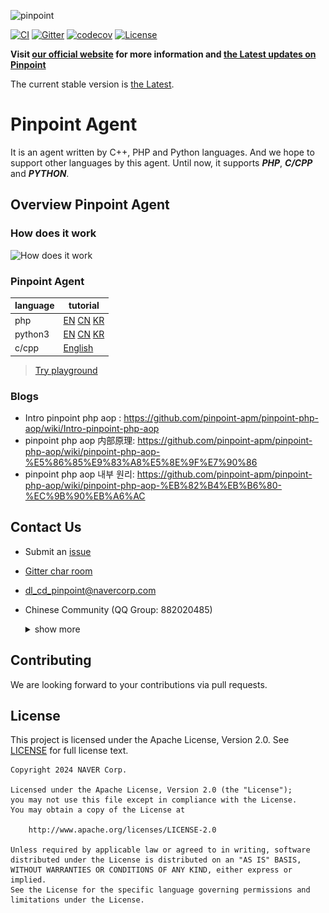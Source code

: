 ![pinpoint](images/logo.png)

[![CI](https://github.com/pinpoint-apm/pinpoint-c-agent/actions/workflows/main.yml/badge.svg)](https://github.com/pinpoint-apm/pinpoint-c-agent/actions/workflows/main.yml) [![Gitter](https://badges.gitter.im/naver/pinpoint-c-agent.svg)](https://gitter.im/naver/pinpoint-c-agent?utm_source=badge&utm_medium=badge&utm_campaign=pr-badge) [![codecov](https://codecov.io/gh/pinpoint-apm/pinpoint-c-agent/branch/master/graph/badge.svg?token=KswbmFvWp3)](https://codecov.io/gh/pinpoint-apm/pinpoint-c-agent) [![License](https://img.shields.io/github/license/pinpoint-apm/pinpoint-c-agent)](LICENSE)



**Visit [our official website](http://pinpoint-apm.github.io/pinpoint/) for more information and [the Latest updates on Pinpoint](https://pinpoint-apm.github.io/pinpoint/news.html)**  


The current stable version is [the Latest](https://github.com/pinpoint-apm/pinpoint-c-agent/releases).

# Pinpoint Agent

It is an agent written by C++, PHP and Python languages. And we hope to support other languages by this agent. Until now, it supports **_PHP_**, **_C/CPP_** and **_PYTHON_**.

## Overview Pinpoint Agent

### How does it work

![How does it work](images/pinpoint_v0.5.x.png)

### Pinpoint Agent

language| tutorial
---|---
php|[EN](DOC/PHP/Readme.md) [CN](DOC/PHP/Readme-CN.md) [KR](DOC/PHP/Readme-KR.md)
python3|[EN](DOC/PY/Readme.md) [CN](DOC/PY/Readme-CN.md) [KR](DOC/PY/Readme-KR.md)
c/cpp|[English](DOC/C-CPP/Readme.md)

> [Try playground](/testapps/readme.md)

### Blogs 

- Intro pinpoint php aop : https://github.com/pinpoint-apm/pinpoint-php-aop/wiki/Intro-pinpoint-php-aop
- pinpoint php aop 内部原理: https://github.com/pinpoint-apm/pinpoint-php-aop/wiki/pinpoint-php-aop-%E5%86%85%E9%83%A8%E5%8E%9F%E7%90%86
- pinpoint php aop 내부 원리: https://github.com/pinpoint-apm/pinpoint-php-aop/wiki/pinpoint-php-aop-%EB%82%B4%EB%B6%80-%EC%9B%90%EB%A6%AC


## Contact Us

* Submit an [issue](https://github.com/pinpoint-apm/pinpoint-c-agent/issues)
* [Gitter char room](https://gitter.im/naver/pinpoint-c-agent)
* dl_cd_pinpoint@navercorp.com
* Chinese Community (QQ Group: 882020485)
    <details>
    <summary> show more 
    </summary>

    QQ Group1: 897594820 | QQ Group2: 812507584 | QQ Group3: 882020485| DING Group : 21981598
    :----------------: |:----------------: | :-----------: | :-----------: 
    ![QQ Group1](images/NAVERPinpoint.png) | ![QQ Group2](images/NAVERPinpoint2.png)| ![QQ Group3](images/NAVERPinpoint3.png)| ![DING Group](images/NaverPinpoint交流群-DING.jpg)

</details>

## Contributing

We are looking forward to your contributions via pull requests.

## License
This project is licensed under the Apache License, Version 2.0.
See [LICENSE](LICENSE) for full license text.

```
Copyright 2024 NAVER Corp.

Licensed under the Apache License, Version 2.0 (the "License");
you may not use this file except in compliance with the License.
You may obtain a copy of the License at

    http://www.apache.org/licenses/LICENSE-2.0

Unless required by applicable law or agreed to in writing, software
distributed under the License is distributed on an "AS IS" BASIS,
WITHOUT WARRANTIES OR CONDITIONS OF ANY KIND, either express or implied.
See the License for the specific language governing permissions and
limitations under the License.
```
